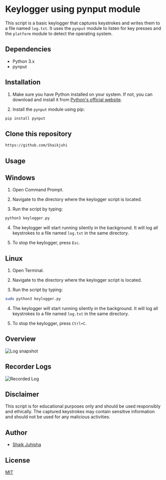 # Keylogger using pynput module

This script is a basic keylogger that captures keystrokes and writes them to a file named `log.txt`. It uses the `pynput` module to listen for key presses and the `platform` module to detect the operating system.


## Dependencies

- Python 3.x
- pynput

## Installation

1. Make sure you have Python installed on your system. If not, you can download and install it from [Python's official website](https://www.python.org/).

2. Install the `pynput` module using pip:
```bash
pip install pynput
```

## Clone this repository
```bash
https://github.com/Shaikjuhi
```
## Usage

## Windows

1. Open Command Prompt.

2. Navigate to the directory where the keylogger script is located.

3. Run the script by typing:
```bash
python3 keylogger.py
```

4. The keylogger will start running silently in the background. It will log all keystrokes to a file named `log.txt` in the same directory.

5. To stop the keylogger, press `Esc`.

## Linux

1. Open Terminal.

2. Navigate to the directory where the keylogger script is located.

3. Run the script by typing:
```bash
sudo python3 keylogger.py
```

4. The keylogger will start running silently in the background. It will log all keystrokes to a file named `log.txt` in the same directory.

5. To stop the keylogger, press `Ctrl+C`.

## Overview 
![Log snapshot](https://github.com/ShaikJuhisha/Keylogger/assets/108224160/934f8c6d-80cc-443d-b4e1-3e4b02db499c)

## Recorder Logs
![Recorded Log](https://github.com/ShaikJuhisha/Keylogger/assets/108224160/5e7e8583-26b1-4dc2-9f33-e76d69b8bd00)

## Disclaimer

This script is for educational purposes only and should be used responsibly and ethically. The captured keystrokes may contain sensitive information and should not be used for any malicious activities.


## Author

- [Shaik Juhisha](https://github.com/Shaikjuhi)

## License

[MIT](https://choosealicense.com/licenses/mit/)

